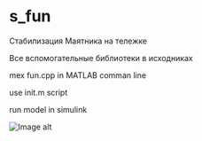 # s_fun
Стабилизация Маятника на тележке

Все вспомогательные библиотеки в исходниках

mex fun.cpp in MATLAB comman line

use init.m script

run model in simulink

![Image alt](https://github.com/{d00m1r}/{s_fun}/origin/pendulum.png)
